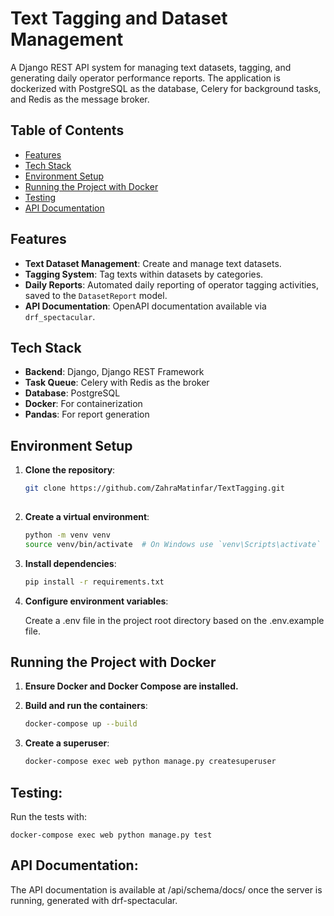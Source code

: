 # Text Tagging and Dataset Management

A Django REST API system for managing text datasets, tagging, and generating daily operator performance reports. The application is dockerized with PostgreSQL as the database, Celery for background tasks, and Redis as the message broker.

## Table of Contents
- [Features](#features)
- [Tech Stack](#tech-stack)
- [Environment Setup](#environment-setup)
- [Running the Project with Docker](#running-the-project-with-docker)
- [Testing](#testing)
- [API Documentation](#api-documentation)

## Features
- **Text Dataset Management**: Create and manage text datasets.
- **Tagging System**: Tag texts within datasets by categories.
- **Daily Reports**: Automated daily reporting of operator tagging activities, saved to the `DatasetReport` model.
- **API Documentation**: OpenAPI documentation available via `drf_spectacular`.

## Tech Stack
- **Backend**: Django, Django REST Framework
- **Task Queue**: Celery with Redis as the broker
- **Database**: PostgreSQL
- **Docker**: For containerization
- **Pandas**: For report generation

## Environment Setup
1. **Clone the repository**:
   ```bash
   git clone https://github.com/ZahraMatinfar/TextTagging.git
 

2. **Create a virtual environment**:
    ```bash
    python -m venv venv
    source venv/bin/activate  # On Windows use `venv\Scripts\activate`

3. **Install dependencies**:

    ``` bash
    pip install -r requirements.txt

4. **Configure environment variables**:

    Create a .env file in the project root directory based on the .env.example file.

## Running the Project with Docker
1. **Ensure Docker and Docker Compose are installed.**

2. **Build and run the containers**:

    ```bash 
    docker-compose up --build

3. **Create a superuser**:

    ```bash
    docker-compose exec web python manage.py createsuperuser

## Testing:
Run the tests with:

    docker-compose exec web python manage.py test

## API Documentation:
The API documentation is available at /api/schema/docs/ once the server is running, generated with drf-spectacular.